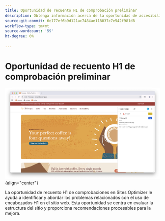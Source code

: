 ```yaml
---
title: Oportunidad de recuento H1 de comprobación preliminar
description: Obtenga información acerca de la oportunidad de accesibilidad de las comprobaciones en Sites Optimizer.
source-git-commit: 6e177ef6b9d121ac7484ae118037c7e542f981d8
workflow-type: tm+mt
source-wordcount: '59'
ht-degree: 0%

---
```



# Oportunidad de recuento H1 de comprobación preliminar

![Oportunidad de recuento H1 de comprobación preliminar](./assets/h1-count/hero.png){align="center"}

La oportunidad de recuento H1 de comprobaciones en Sites Optimizer le ayuda a identificar y abordar los problemas relacionados con el uso de encabezados H1 en el sitio web. Esta oportunidad se centra en evaluar la estructura del sitio y proporciona recomendaciones procesables para la mejora.
